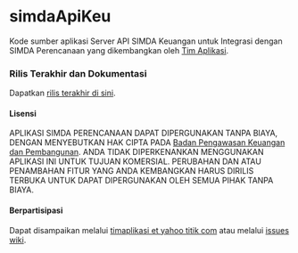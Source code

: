 # simdaApiKeu
Kode sumber aplikasi Server API SIMDA Keuangan untuk Integrasi dengan SIMDA Perencanaan yang dikembangkan oleh [Tim Aplikasi](http://www.simda-online.com).

### Rilis Terakhir dan Dokumentasi
Dapatkan [rilis terakhir di sini](https://github.com/simda-id/simdaApiKeu/releases). 

#### Lisensi
APLIKASI SIMDA PERENCANAAN DAPAT DIPERGUNAKAN TANPA BIAYA, DENGAN MENYEBUTKAN HAK CIPTA PADA [Badan Pengawasan Keuangan dan Pembangunan](http://www.bpkp.go.id). ANDA TIDAK DIPERKENANKAN MENGGUNAKAN APLIKASI INI UNTUK TUJUAN KOMERSIAL. PERUBAHAN DAN ATAU PENAMBAHAN FITUR YANG ANDA KEMBANGKAN HARUS DIRILIS TERBUKA UNTUK DAPAT DIPERGUNAKAN OLEH SEMUA PIHAK TANPA BIAYA.

#### Berpartisipasi
Dapat disampaikan melalui [timaplikasi et yahoo titik com](http://www.simda-online.com) atau melalui [issues wiki](https://github.com/simda-id/simcan/issues).

